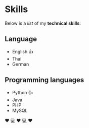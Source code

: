 # Skills
Below is a *list* of my **technical skills**:

## Language
- English :+1:
- Thai
- German

## Programming languages
- Python :+1:
- Java
- PHP
- MySQL

:heart: :computer: :heart: :computer: :heart:
